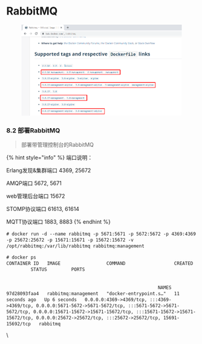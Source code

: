 # RabbitMQ

<figure><img src="../../.gitbook/assets/image (5) (1) (1) (1) (1) (1) (1).png" alt=""><figcaption></figcaption></figure>

### 8.2 部署RabbitMQ

> 部署带管理控制台的RabbitMQ

{% hint style="info" %}
端口说明：

&#x20;Erlang发现&集群端口    4369, 25672&#x20;

AMQP端口                        5672, 5671&#x20;

web管理后台端口            15672&#x20;

STOMP协议端口              61613, 61614&#x20;

MQTT协议端口                1883, 8883&#x20;
{% endhint %}

```
# docker run -d --name rabbitmq -p 5671:5671 -p 5672:5672 -p 4369:4369 -p 25672:25672 -p 15671:15671 -p 15672:15672 -v /opt/rabbitmq:/var/lib/rabbitmq rabbitmq:management
```

```
# docker ps
CONTAINER ID   IMAGE                 COMMAND                  CREATED          STATUS         PORTS                                                                                                                                                                                                                                             NAMES
97d28093faa4   rabbitmq:management   "docker-entrypoint.s…"   11 seconds ago   Up 6 seconds   0.0.0.0:4369->4369/tcp, :::4369->4369/tcp, 0.0.0.0:5671-5672->5671-5672/tcp, :::5671-5672->5671-5672/tcp, 0.0.0.0:15671-15672->15671-15672/tcp, :::15671-15672->15671-15672/tcp, 0.0.0.0:25672->25672/tcp, :::25672->25672/tcp, 15691-15692/tcp   rabbitmq
```



\
